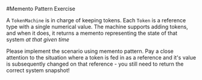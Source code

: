 #Memento Pattern Exercise

A `TokenMachine` is in charge of keeping tokens. Each `Token` is a reference type with a single numerical value.
The machine supports adding tokens, and when it does, it returns a memento representing the state of that system *at that given time*

Please implement the scenario using memento pattern. Pay a close attention to the situation where a token is fed in as a reference
and it's value is subsequently changed on that reference - you still need to return the correct system snapshot!